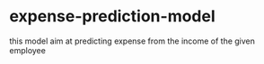# expense-prediction-model
this model aim at predicting expense from the income of the given employee
